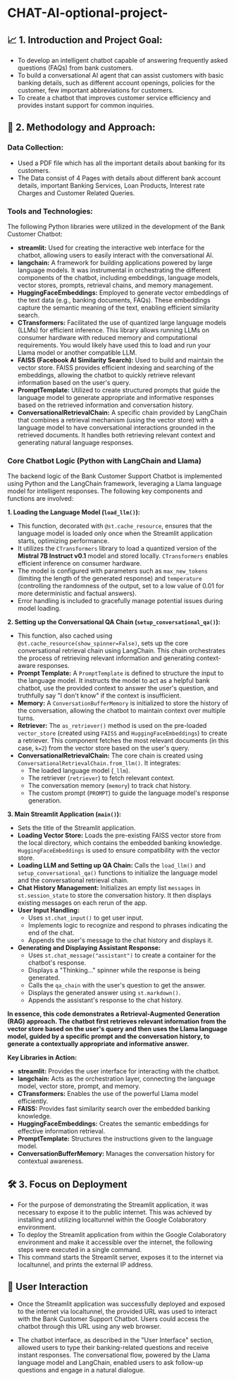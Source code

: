 # CHAT-AI-optional-project-

</div>

## 📈 1. Introduction and Project Goal:

- To develop an intelligent chatbot capable of answering frequently asked questions (FAQs) from bank customers.
- To build a conversational AI agent that can assist customers with basic banking details, such as different account openings, policies for the customer, few important abbreviations for customers.
- To create a chatbot that improves customer service efficiency and provides instant support for common inquiries.

## 🎯 2. Methodology and Approach:

### Data Collection:
- Used a PDF file which has all the important details about banking for its customers. 
- The Data consist of 4 Pages with details about different bank account details, important Banking Services, Loan Products, Interest rate Charges and Customer Related Queries.

### Tools and Technologies:

The following Python libraries were utilized in the development of the Bank Customer Chatbot:

* **streamlit:** Used for creating the interactive web interface for the chatbot, allowing users to easily interact with the conversational AI.
* **langchain:** A framework for building applications powered by large language models. It was instrumental in orchestrating the different components of the chatbot, including embeddings, language models, vector stores, prompts, retrieval chains, and memory management.
* **HuggingFaceEmbeddings:** Employed to generate vector embeddings of the text data (e.g., banking documents, FAQs). These embeddings capture the semantic meaning of the text, enabling efficient similarity search.
* **CTransformers:** Facilitated the use of quantized large language models (LLMs) for efficient inference. This library allows running LLMs on consumer hardware with reduced memory and computational requirements. You would likely have used this to load and run your Llama model or another compatible LLM.
* **FAISS (Facebook AI Similarity Search):** Used to build and maintain the vector store. FAISS provides efficient indexing and searching of the embeddings, allowing the chatbot to quickly retrieve relevant information based on the user's query.
* **PromptTemplate:** Utilized to create structured prompts that guide the language model to generate appropriate and informative responses based on the retrieved information and conversation history.
* **ConversationalRetrievalChain:** A specific chain provided by LangChain that combines a retrieval mechanism (using the vector store) with a language model to have conversational interactions grounded in the retrieved documents. It handles both retrieving relevant context and generating natural language responses.

### Core Chatbot Logic (Python with LangChain and Llama)

The backend logic of the Bank Customer Support Chatbot is implemented using Python and the LangChain framework, leveraging a Llama language model for intelligent responses. The following key components and functions are involved:

**1. Loading the Language Model (`load_llm()`):**

* This function, decorated with `@st.cache_resource`, ensures that the language model is loaded only once when the Streamlit application starts, optimizing performance.
* It utilizes the `CTransformers` library to load a quantized version of the **Mistral 7B Instruct v0.1** model and stored locally. `CTransformers` enables efficient inference on consumer hardware.
* The model is configured with parameters such as `max_new_tokens` (limiting the length of the generated response) and `temperature` (controlling the randomness of the output, set to a low value of 0.01 for more deterministic and factual answers).
* Error handling is included to gracefully manage potential issues during model loading.

**2. Setting up the Conversational QA Chain (`setup_conversational_qa()`):**

* This function, also cached using `@st.cache_resource(show_spinner=False)`, sets up the core conversational retrieval chain using LangChain. This chain orchestrates the process of retrieving relevant information and generating context-aware responses.
* **Prompt Template:** A `PromptTemplate` is defined to structure the input to the language model. It instructs the model to act as a helpful bank chatbot, use the provided context to answer the user's question, and truthfully say "I don't know" if the context is insufficient.
* **Memory:** A `ConversationBufferMemory` is initialized to store the history of the conversation, allowing the chatbot to maintain context over multiple turns.
* **Retriever:** The `as_retriever()` method is used on the pre-loaded `vector_store` (created using `FAISS` and `HuggingFaceEmbeddings`) to create a retriever. This component fetches the most relevant documents (in this case, `k=2`) from the vector store based on the user's query.
* **ConversationalRetrievalChain:** The core chain is created using `ConversationalRetrievalChain.from_llm()`. It integrates:
    * The loaded language model (`_llm`).
    * The retriever (`retriever`) to fetch relevant context.
    * The conversation memory (`memory`) to track chat history.
    * The custom prompt (`PROMPT`) to guide the language model's response generation.

**3. Main Streamlit Application (`main()`):**

* Sets the title of the Streamlit application.
* **Loading Vector Store:** Loads the pre-existing FAISS vector store from the local directory, which contains the embedded banking knowledge. `HuggingFaceEmbeddings` is used to ensure compatibility with the vector store.
* **Loading LLM and Setting up QA Chain:** Calls the `load_llm()` and `setup_conversational_qa()` functions to initialize the language model and the conversational retrieval chain.
* **Chat History Management:** Initializes an empty list `messages` in `st.session_state` to store the conversation history. It then displays existing messages on each rerun of the app.
* **User Input Handling:**
    * Uses `st.chat_input()` to get user input.
    * Implements logic to recognize and respond to phrases indicating the end of the chat.
    * Appends the user's message to the chat history and displays it.
* **Generating and Displaying Assistant Response:**
    * Uses `st.chat_message("assistant")` to create a container for the chatbot's response.
    * Displays a "Thinking..." spinner while the response is being generated.
    * Calls the `qa_chain` with the user's question to get the answer.
    * Displays the generated answer using `st.markdown()`.
    * Appends the assistant's response to the chat history.

**In essence, this code demonstrates a Retrieval-Augmented Generation (RAG) approach. The chatbot first retrieves relevant information from the vector store based on the user's query and then uses the Llama language model, guided by a specific prompt and the conversation history, to generate a contextually appropriate and informative answer.**

**Key Libraries in Action:**

* **streamlit:** Provides the user interface for interacting with the chatbot.
* **langchain:** Acts as the orchestration layer, connecting the language model, vector store, prompt, and memory.
* **CTransformers:** Enables the use of the powerful Llama model efficiently.
* **FAISS:** Provides fast similarity search over the embedded banking knowledge.
* **HuggingFaceEmbeddings:** Creates the semantic embeddings for effective information retrieval.
* **PromptTemplate:** Structures the instructions given to the language model.
* **ConversationBufferMemory:** Manages the conversation history for contextual awareness.

## 🛠️ 3. Focus on Deployment

* For the purpose of demonstrating the Streamlit application, it was necessary to expose it to the public internet. This was achieved by installing and utilizing localtunnel within the Google Colaboratory environment.
* To deploy the Streamlit application from within the Google Colaboratory environment and make it accessible over the internet, the following steps were executed in a single command.
* This command starts the Streamlit server, exposes it to the internet via localtunnel, and prints the external IP address.

## 🧩 User Interaction

* Once the Streamlit application was successfully deployed and exposed to the internet via localtunnel, the provided URL was used to interact with the Bank Customer Support Chatbot. Users could access the chatbot through this URL using any web browser.

* The chatbot interface, as described in the "User Interface" section, allowed users to type their banking-related questions and receive instant responses. The conversational flow, powered by the Llama language model and LangChain, enabled users to ask follow-up questions and engage in a natural dialogue.


